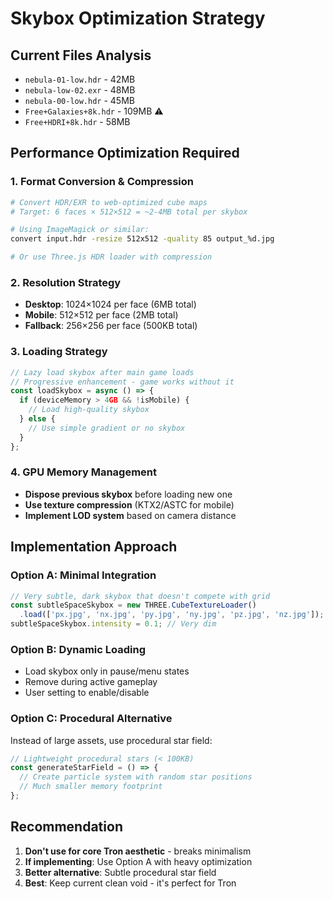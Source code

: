 # Skybox Optimization Strategy

## Current Files Analysis
- `nebula-01-low.hdr` - 42MB
- `nebula-low-02.exr` - 48MB  
- `nebula-00-low.hdr` - 45MB
- `Free+Galaxies+8k.hdr` - 109MB ⚠️
- `Free+HDRI+8k.hdr` - 58MB

## Performance Optimization Required

### 1. Format Conversion & Compression
```bash
# Convert HDR/EXR to web-optimized cube maps
# Target: 6 faces × 512×512 = ~2-4MB total per skybox

# Using ImageMagick or similar:
convert input.hdr -resize 512x512 -quality 85 output_%d.jpg

# Or use Three.js HDR loader with compression
```

### 2. Resolution Strategy
- **Desktop**: 1024×1024 per face (6MB total)
- **Mobile**: 512×512 per face (2MB total)  
- **Fallback**: 256×256 per face (500KB total)

### 3. Loading Strategy
```javascript
// Lazy load skybox after main game loads
// Progressive enhancement - game works without it
const loadSkybox = async () => {
  if (deviceMemory > 4GB && !isMobile) {
    // Load high-quality skybox
  } else {
    // Use simple gradient or no skybox
  }
};
```

### 4. GPU Memory Management
- **Dispose previous skybox** before loading new one
- **Use texture compression** (KTX2/ASTC for mobile)
- **Implement LOD system** based on camera distance

## Implementation Approach

### Option A: Minimal Integration
```javascript
// Very subtle, dark skybox that doesn't compete with grid
const subtleSpaceSkybox = new THREE.CubeTextureLoader()
  .load(['px.jpg', 'nx.jpg', 'py.jpg', 'ny.jpg', 'pz.jpg', 'nz.jpg']);
subtleSpaceSkybox.intensity = 0.1; // Very dim
```

### Option B: Dynamic Loading
- Load skybox only in pause/menu states
- Remove during active gameplay
- User setting to enable/disable

### Option C: Procedural Alternative
Instead of large assets, use procedural star field:
```javascript
// Lightweight procedural stars (< 100KB)
const generateStarField = () => {
  // Create particle system with random star positions
  // Much smaller memory footprint
};
```

## Recommendation
1. **Don't use for core Tron aesthetic** - breaks minimalism
2. **If implementing**: Use Option A with heavy optimization
3. **Better alternative**: Subtle procedural star field
4. **Best**: Keep current clean void - it's perfect for Tron
